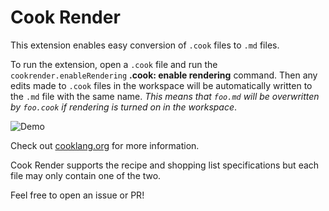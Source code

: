 # Cook Render
This extension enables easy conversion of `.cook` files to `.md` files. 

To run the extension, open a `.cook` file and run the `cookrender.enableRendering` **.cook: enable rendering** command. Then any edits made to `.cook` files in the workspace will be automatically written to the `.md` file with the same name. *This means that `foo.md` will be overwritten by `foo.cook` if rendering is turned on in the workspace*.

![Demo](demo.gif)

Check out [cooklang.org](https://cooklang.org) for more information.

Cook Render supports the recipe and shopping list specifications but each file may only contain one of the two.

Feel free to open an issue or PR!
